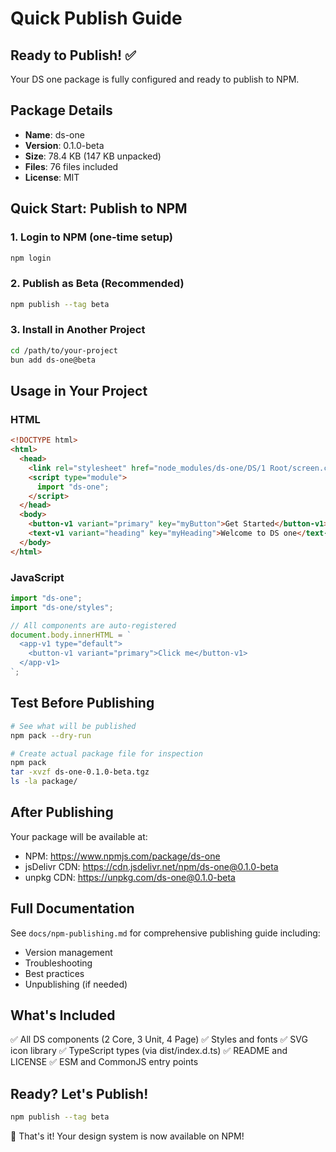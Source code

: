 # Quick Publish Guide

## Ready to Publish! ✅

Your DS one package is fully configured and ready to publish to NPM.

## Package Details

- **Name**: ds-one
- **Version**: 0.1.0-beta
- **Size**: 78.4 KB (147 KB unpacked)
- **Files**: 76 files included
- **License**: MIT

## Quick Start: Publish to NPM

### 1. Login to NPM (one-time setup)

```bash
npm login
```

### 2. Publish as Beta (Recommended)

```bash
npm publish --tag beta
```

### 3. Install in Another Project

```bash
cd /path/to/your-project
bun add ds-one@beta
```

## Usage in Your Project

### HTML

```html
<!DOCTYPE html>
<html>
  <head>
    <link rel="stylesheet" href="node_modules/ds-one/DS/1 Root/screen.css" />
    <script type="module">
      import "ds-one";
    </script>
  </head>
  <body>
    <button-v1 variant="primary" key="myButton">Get Started</button-v1>
    <text-v1 variant="heading" key="myHeading">Welcome to DS one</text-v1>
  </body>
</html>
```

### JavaScript

```javascript
import "ds-one";
import "ds-one/styles";

// All components are auto-registered
document.body.innerHTML = `
  <app-v1 type="default">
    <button-v1 variant="primary">Click me</button-v1>
  </app-v1>
`;
```

## Test Before Publishing

```bash
# See what will be published
npm pack --dry-run

# Create actual package file for inspection
npm pack
tar -xvzf ds-one-0.1.0-beta.tgz
ls -la package/
```

## After Publishing

Your package will be available at:

- NPM: https://www.npmjs.com/package/ds-one
- jsDelivr CDN: https://cdn.jsdelivr.net/npm/ds-one@0.1.0-beta
- unpkg CDN: https://unpkg.com/ds-one@0.1.0-beta

## Full Documentation

See `docs/npm-publishing.md` for comprehensive publishing guide including:

- Version management
- Troubleshooting
- Best practices
- Unpublishing (if needed)

## What's Included

✅ All DS components (2 Core, 3 Unit, 4 Page)
✅ Styles and fonts
✅ SVG icon library
✅ TypeScript types (via dist/index.d.ts)
✅ README and LICENSE
✅ ESM and CommonJS entry points

## Ready? Let's Publish!

```bash
npm publish --tag beta
```

🎉 That's it! Your design system is now available on NPM!
